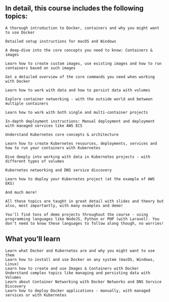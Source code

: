 ## In detail, this course includes the following topics:

    A thorough introduction to Docker, containers and why you might want to use Docker

    Detailed setup instructions for macOS and Windows

    A deep-dive into the core concepts you need to know: Containers & images

    Learn how to create custom images, use existing images and how to run containers based on such images

    Get a detailed overview of the core commands you need when working with Docker

    Learn how to work with data and how to persist data with volumes

    Explore container networking - with the outside world and between multiple containers

    Learn how to work with both single and multi-container projects

    In-depth deployment instructions: Manual deployment and deployment with managed services like AWS ECS

    Understand Kubernetes core concepts & architecture

    Learn how to create Kubernetes resources, deployments, services and how to run your containers with Kubernetes

    Dive deeply into working with data in Kubernetes projects - with different types of volumes

    Kubernetes networking and DNS service discovery

    Learn how to deploy your Kubernetes project (at the example of AWS EKS)

    And much more!

    All these topics are taught in great detail with slides and theory but also, most importantly, with many examples and demo!

    You'll find tons of demo projects throughout the course - using programming languages like NodeJS, Python or PHP (with Laravel). You don't need to know these languages to follow along though, no worries!

## What you’ll learn

    Learn what Docker and Kubernetes are and why you might want to use them
    Learn how to install and use Docker on any system (macOS, Windows, Linux)
    Learn how to create and use Images & Containers with Docker
    Understand complex topics like managing and persisting data with Volumes
    Learn about Container Networking with Docker Networks and DNS Service Discovery
    Learn how to deploy Docker applications - manually, with managed services or with Kubernetes
